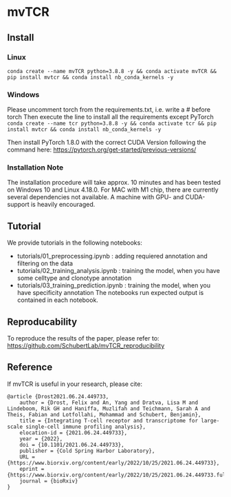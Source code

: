 # mvTCR

## Install
### Linux
`conda create --name mvTCR python=3.8.8 -y && conda activate mvTCR && pip install mvtcr && conda install nb_conda_kernels -y`

### Windows
Please uncomment torch from the requirements.txt, i.e. write a # before torch
Then execute the line to install all the requirements except PyTorch
`conda create --name tcr python=3.8.8 -y && conda activate tcr && pip install mvtcr && conda install nb_conda_kernels -y`

Then install PyTorch 1.8.0 with the correct CUDA Version following the command here: https://pytorch.org/get-started/previous-versions/

### Installation Note
The installation procedure will take approx. 10 minutes and has been tested on Windows 10 and Linux 4.18.0. For MAC with M1 chip, there are currently several dependencies not available. A machine with GPU- and CUDA-support is heavily encouraged.

## Tutorial
We provide tutorials in the following notebooks:
- tutorials/01_preprocessing.ipynb : adding requiered annotation and filtering on the data
- tutorials/02_training_analysis.ipynb : training the model, when you have some celltype and clonotype annotation
- tutorials/03_training_prediction.ipynb : training the model, when you have specificity annotation
The notebooks run  expected output is contained in each notebook. 

## Reproducability
To reproduce the results of the paper, please refer to: https://github.com/SchubertLab/mvTCR_reproducibility

## Reference 

If mvTCR is useful in your research, please cite:  
```
@article {Drost2021.06.24.449733,
	author = {Drost, Felix and An, Yang and Dratva, Lisa M and Lindeboom, Rik GH and Haniffa, Muzlifah and Teichmann, Sarah A and Theis, Fabian and Lotfollahi, Mohammad and Schubert, Benjamin},
	title = {Integrating T-cell receptor and transcriptome for large-scale single-cell immune profiling analysis},
	elocation-id = {2021.06.24.449733},
	year = {2022},
	doi = {10.1101/2021.06.24.449733},
	publisher = {Cold Spring Harbor Laboratory},
	URL = {https://www.biorxiv.org/content/early/2022/10/25/2021.06.24.449733},
	eprint = {https://www.biorxiv.org/content/early/2022/10/25/2021.06.24.449733.full.pdf},
	journal = {bioRxiv}
}

```
